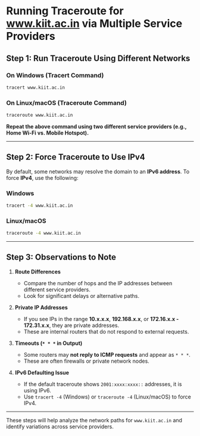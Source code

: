# Running Traceroute for www.kiit.ac.in via Multiple Service Providers

## **Step 1: Run Traceroute Using Different Networks**  

### **On Windows (Tracert Command)**
```cmd
tracert www.kiit.ac.in
```
### **On Linux/macOS (Traceroute Command)**
```bash
traceroute www.kiit.ac.in
```
**Repeat the above command using two different service providers (e.g., Home Wi-Fi vs. Mobile Hotspot).**  

---

## **Step 2: Force Traceroute to Use IPv4**
By default, some networks may resolve the domain to an **IPv6 address**. To force **IPv4**, use the following:

### **Windows**
```cmd
tracert -4 www.kiit.ac.in
```
### **Linux/macOS**
```bash
traceroute -4 www.kiit.ac.in
```

---

## **Step 3: Observations to Note**
1. **Route Differences**  
   - Compare the number of hops and the IP addresses between different service providers.
   - Look for significant delays or alternative paths.

2. **Private IP Addresses**  
   - If you see IPs in the range **10.x.x.x**, **192.168.x.x**, or **172.16.x.x - 172.31.x.x**, they are private addresses.
   - These are internal routers that do not respond to external requests.

3. **Timeouts (`* * *` in Output)**  
   - Some routers may **not reply to ICMP requests** and appear as `* * *`.
   - These are often firewalls or private network nodes.

4. **IPv6 Defaulting Issue**  
   - If the default traceroute shows `2001:xxxx:xxxx::` addresses, it is using IPv6.
   - Use `tracert -4` (Windows) or `traceroute -4` (Linux/macOS) to force IPv4.

---

These steps will help analyze the network paths for `www.kiit.ac.in` and identify variations across service providers.
